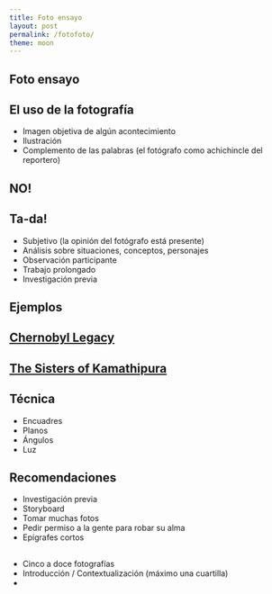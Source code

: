 ```yaml
---
title: Foto ensayo
layout: post
permalink: /fotofoto/
theme: moon
---
```


<section>
    <h1>Foto ensayo</h1>

</section>

<section>
    <h2>El uso de la fotografía</h2>
    <ul>
     <li>Imagen objetiva de algún acontecimiento</li>
     <li>Ilustración</li>
     <li>Complemento de las palabras (el fotógrafo como achichincle del reportero)</li>
    </ul>
</section>

<section data-background="{{site.baseurl}}/images/nope.gif">
    <h2>NO!</h2>
</section>

<section>
    <h2>Ta-da!</h2>
    <ul>
     <li>Subjetivo (la opinión del fotógrafo está presente)</li>
     <li>Análisis sobre situaciones, conceptos, personajes</li>
     <li>Observación participante</li>
     <li>Trabajo prolongado</li>
     <li>Investigación previa</li>
    </ul>
</section>

<!-- Example of nested vertical slides -->

<section>
    <section>
        <h2>Ejemplos</h2>
    </section>
    <section>
        <h2><a href="http://inmotion.magnumphotos.com/essay/chernobyl">Chernobyl Legacy</a></h2>
    </section>
    <section>
        <h2> <a href="https://visura.co/user/HelenRimell/view/the-sisters-of-kamathipura-3">The Sisters of Kamathipura</a></h2>
    </section>
</section>

<section>
    <h2>Técnica</h2>
    <ul>
        <li>Encuadres</li>
        <li>Planos</li>
        <li>Ángulos</li>
        <li>Luz</li>
    </ul>
</section>

<section>
    <h2>Recomendaciones</h2>
    <ul>
        <li>Investigación previa</li>
        <li>Storyboard</li>
        <li>Tomar muchas fotos</li>
        <li>Pedir permiso a la gente para robar su alma</li>
        <li>Epígrafes cortos</li>
    </ul>
</section>

<section data-background="{{site.baseurl}}/images/queso.gif">
    <h2></h2>
</section>

<section>
    <ul>
        <li>Cinco a doce fotografías</li>
        <li>Introducción / Contextualización (máximo una cuartilla)</li>
        <li></li>
    </ul>
</section>
